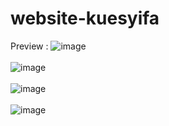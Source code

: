 # website-kuesyifa
Preview :
![image](https://user-images.githubusercontent.com/104843919/229293355-0174bd67-31c4-4412-b048-eda89056c3ac.png)
<br>
<br>
![image](https://user-images.githubusercontent.com/104843919/229293382-d8a01ff3-c495-4799-82d5-056842207387.png)
<br>
<br>
![image](https://user-images.githubusercontent.com/104843919/229293389-41494430-aae8-4e2a-8cfc-314c857a62ac.png)
<br>
<br>
![image](https://user-images.githubusercontent.com/104843919/229293411-eea2e712-b3ec-415a-a65b-4b4d73655b13.png)

